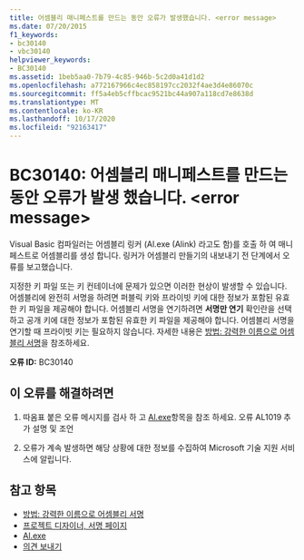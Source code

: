 ```yaml
---
title: 어셈블리 매니페스트를 만드는 동안 오류가 발생했습니다. <error message>
ms.date: 07/20/2015
f1_keywords:
- bc30140
- vbc30140
helpviewer_keywords:
- BC30140
ms.assetid: 1beb5aa0-7b79-4c85-946b-5c2d0a41d1d2
ms.openlocfilehash: a772167966c4ec858197cc2032f4ae3d4e86070c
ms.sourcegitcommit: ff5a4eb5cffbcac9521bc44a907a118cd7e8638d
ms.translationtype: MT
ms.contentlocale: ko-KR
ms.lasthandoff: 10/17/2020
ms.locfileid: "92163417"
---
```

# <a name="bc30140-error-creating-assembly-manifest-error-message"></a>BC30140: 어셈블리 매니페스트를 만드는 동안 오류가 발생 했습니다. \<error message>

Visual Basic 컴파일러는 어셈블리 링커 (Al.exe (Alink) 라고도 함)를 호출 하 여 매니페스트로 어셈블리를 생성 합니다. 링커가 어셈블리 만들기의 내보내기 전 단계에서 오류를 보고했습니다.

 지정한 키 파일 또는 키 컨테이너에 문제가 있으면 이러한 현상이 발생할 수 있습니다. 어셈블리에 완전히 서명을 하려면 퍼블릭 키와 프라이빗 키에 대한 정보가 포함된 유효한 키 파일을 제공해야 합니다. 어셈블리 서명을 연기하려면 **서명만 연기** 확인란을 선택하고 공개 키에 대한 정보가 포함된 유효한 키 파일을 제공해야 합니다. 어셈블리 서명을 연기할 때 프라이빗 키는 필요하지 않습니다. 자세한 내용은 [방법: 강력한 이름으로 어셈블리 서명](../../../standard/assembly/sign-strong-name.md)을 참조하세요.

 **오류 ID:** BC30140

## <a name="to-correct-this-error"></a>이 오류를 해결하려면

1. 따옴표 붙은 오류 메시지를 검사 하 고 [Al.exe](../../../framework/tools/al-exe-assembly-linker.md)항목을 참조 하세요. 오류 AL1019 추가 설명 및 조언

2. 오류가 계속 발생하면 해당 상황에 대한 정보를 수집하여 Microsoft 기술 지원 서비스에 알립니다.

## <a name="see-also"></a>참고 항목

- [방법: 강력한 이름으로 어셈블리 서명](../../../standard/assembly/sign-strong-name.md)
- [프로젝트 디자이너, 서명 페이지](/visualstudio/ide/reference/signing-page-project-designer)
- [Al.exe](../../../framework/tools/al-exe-assembly-linker.md)
- [의견 보내기](/visualstudio/ide/feedback-options)
